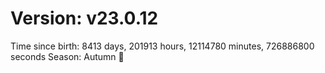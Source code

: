 # Version: v23.0.12
Time since birth: 8413 days, 201913 hours, 12114780 minutes, 726886800 seconds
Season: Autumn 🍁
